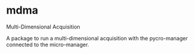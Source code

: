 # mdma
Multi-Dimensional Acquisition

A package to run a multi-dimensional acquisition with the pycro-manager connected to the micro-manager. 
